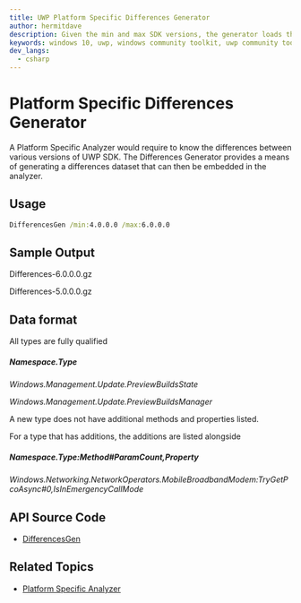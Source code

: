 ```yaml
---
title: UWP Platform Specific Differences Generator
author: hermitdave
description: Given the min and max SDK versions, the generator loads the appropriate Windows.Foundation.UniversalApiContract.winmd and builds differences in terms of new types and new members.
keywords: windows 10, uwp, windows community toolkit, uwp community toolkit, uwp toolkit, platform specific, platform specific differences, platform specific differences generator
dev_langs:
  - csharp
---
```


# Platform Specific Differences Generator

A Platform Specific Analyzer would require to know the differences between various versions of UWP SDK. The Differences Generator provides a means of generating a differences dataset that can then be embedded in the analyzer.

## Usage

```cmd
DifferencesGen /min:4.0.0.0 /max:6.0.0.0
```

## Sample Output

Differences-6.0.0.0.gz

Differences-5.0.0.0.gz

## Data format

All types are fully qualified 

##### Namespace.Type 
*Windows.Management.Update.PreviewBuildsState*

*Windows.Management.Update.PreviewBuildsManager*

A new type does not have additional methods and properties listed.

For a type that has additions, the additions are listed alongside
##### Namespace.Type:Method#ParamCount,Property
*Windows.Networking.NetworkOperators.MobileBroadbandModem:TryGetPcoAsync#0,IsInEmergencyCallMode*

## API Source Code

- [DifferencesGen](https://github.com/Microsoft/WindowsCommunityToolkit//tree/master/Microsoft.Toolkit.Uwp.PlatformDifferencesGen/Program.cs)

## Related Topics

<!-- Optional -->

- [Platform Specific Analyzer](./PlatformSpecificAnalyzer.md)
